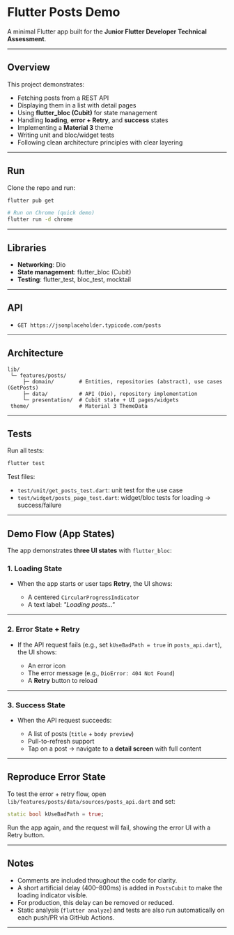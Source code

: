 # Flutter Posts Demo

A minimal Flutter app built for the **Junior Flutter Developer Technical Assessment**.

---

## Overview
This project demonstrates:
- Fetching posts from a REST API
- Displaying them in a list with detail pages
- Using **flutter_bloc (Cubit)** for state management
- Handling **loading**, **error + Retry**, and **success** states
- Implementing a **Material 3** theme
- Writing unit and bloc/widget tests
- Following clean architecture principles with clear layering

---

## Run

Clone the repo and run:

```bash
flutter pub get

# Run on Chrome (quick demo)
flutter run -d chrome

```

---

## Libraries

* **Networking**: Dio  
* **State management**: flutter_bloc (Cubit)  
* **Testing**: flutter_test, bloc_test, mocktail  

---

## API

* `GET https://jsonplaceholder.typicode.com/posts`

---

## Architecture

```
lib/
 └─ features/posts/
     ├─ domain/        # Entities, repositories (abstract), use cases (GetPosts)
     ├─ data/          # API (Dio), repository implementation
     └─ presentation/  # Cubit state + UI pages/widgets
 theme/                # Material 3 ThemeData
```

---

## Tests

Run all tests:

```bash
flutter test
```

Test files:

* `test/unit/get_posts_test.dart`: unit test for the use case  
* `test/widget/posts_page_test.dart`: widget/bloc tests for loading → success/failure  

---

## Demo Flow (App States)

The app demonstrates **three UI states** with `flutter_bloc`:

### 1. Loading State

* When the app starts or user taps **Retry**, the UI shows:

  * A centered `CircularProgressIndicator`
  * A text label: *"Loading posts..."*

---

### 2. Error State + Retry

* If the API request fails (e.g., set `kUseBadPath = true` in `posts_api.dart`), the UI shows:

  * An error icon  
  * The error message (e.g., `DioError: 404 Not Found`)  
  * A **Retry** button to reload  

---

### 3. Success State

* When the API request succeeds:

  * A list of posts (`title` + `body preview`)  
  * Pull-to-refresh support  
  * Tap on a post → navigate to a **detail screen** with full content  

---

## Reproduce Error State

To test the error + retry flow, open `lib/features/posts/data/sources/posts_api.dart` and set:

```dart
static bool kUseBadPath = true;
```

Run the app again, and the request will fail, showing the error UI with a Retry button.

---

## Notes

* Comments are included throughout the code for clarity.  
* A short artificial delay (400–800ms) is added in `PostsCubit` to make the loading indicator visible.  
* For production, this delay can be removed or reduced.  
* Static analysis (`flutter analyze`) and tests are also run automatically on each push/PR via GitHub Actions.
 

---


```


